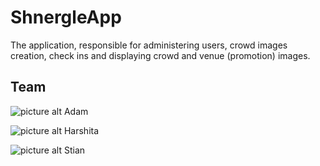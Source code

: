 # ShnergleApp
The application, responsible for administering users, crowd images creation, check ins and displaying crowd and venue (promotion) images.

## Team

![picture alt](http://hashtagpopculture.com/wp-content/uploads/2013/02/consuelaa.png "Adam") 
Adam

![picture alt](http://image.shutterstock.com/display_pic_with_logo/102246/102246,1272735132,2/stock-vector-south-african-soccer-fan-in-ball-helmet-and-funny-glasses-52139233.jpg
 "Harshita")
Harshita

![picture alt](http://www.featurepics.com/FI/Thumb300/20110726/Bugs-1952144.jpg "Stian")
Stian
